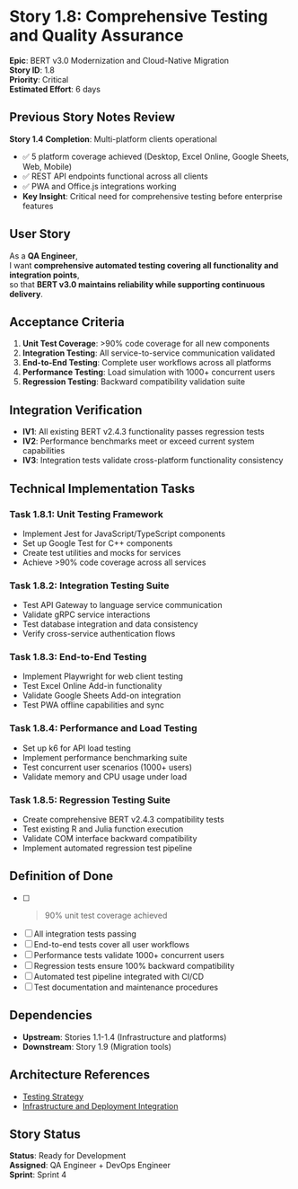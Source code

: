 # Story 1.8: Comprehensive Testing and Quality Assurance

**Epic**: BERT v3.0 Modernization and Cloud-Native Migration  
**Story ID**: 1.8  
**Priority**: Critical  
**Estimated Effort**: 6 days  

## Previous Story Notes Review

**Story 1.4 Completion**: Multi-platform clients operational
- ✅ 5 platform coverage achieved (Desktop, Excel Online, Google Sheets, Web, Mobile)
- ✅ REST API endpoints functional across all clients
- ✅ PWA and Office.js integrations working
- **Key Insight**: Critical need for comprehensive testing before enterprise features

## User Story

As a **QA Engineer**,  
I want **comprehensive automated testing covering all functionality and integration points**,  
so that **BERT v3.0 maintains reliability while supporting continuous delivery**.

## Acceptance Criteria

1. **Unit Test Coverage**: >90% code coverage for all new components
2. **Integration Testing**: All service-to-service communication validated
3. **End-to-End Testing**: Complete user workflows across all platforms
4. **Performance Testing**: Load simulation with 1000+ concurrent users
5. **Regression Testing**: Backward compatibility validation suite

## Integration Verification

- **IV1**: All existing BERT v2.4.3 functionality passes regression tests
- **IV2**: Performance benchmarks meet or exceed current system capabilities
- **IV3**: Integration tests validate cross-platform functionality consistency

## Technical Implementation Tasks

### Task 1.8.1: Unit Testing Framework
- Implement Jest for JavaScript/TypeScript components
- Set up Google Test for C++ components
- Create test utilities and mocks for services
- Achieve >90% code coverage across all services

### Task 1.8.2: Integration Testing Suite
- Test API Gateway to language service communication
- Validate gRPC service interactions
- Test database integration and data consistency
- Verify cross-service authentication flows

### Task 1.8.3: End-to-End Testing
- Implement Playwright for web client testing
- Test Excel Online Add-in functionality
- Validate Google Sheets Add-on integration
- Test PWA offline capabilities and sync

### Task 1.8.4: Performance and Load Testing
- Set up k6 for API load testing
- Implement performance benchmarking suite
- Test concurrent user scenarios (1000+ users)
- Validate memory and CPU usage under load

### Task 1.8.5: Regression Testing Suite
- Create comprehensive BERT v2.4.3 compatibility tests
- Test existing R and Julia function execution
- Validate COM interface backward compatibility
- Implement automated regression test pipeline

## Definition of Done

- [ ] >90% unit test coverage achieved
- [ ] All integration tests passing
- [ ] End-to-end tests cover all user workflows
- [ ] Performance tests validate 1000+ concurrent users
- [ ] Regression tests ensure 100% backward compatibility
- [ ] Automated test pipeline integrated with CI/CD
- [ ] Test documentation and maintenance procedures

## Dependencies

- **Upstream**: Stories 1.1-1.4 (Infrastructure and platforms)
- **Downstream**: Story 1.9 (Migration tools)

## Architecture References

- [Testing Strategy](../architecture/testing-strategy.md)
- [Infrastructure and Deployment Integration](../architecture/infrastructure-and-deployment-integration.md)

## Story Status

**Status**: Ready for Development  
**Assigned**: QA Engineer + DevOps Engineer  
**Sprint**: Sprint 4